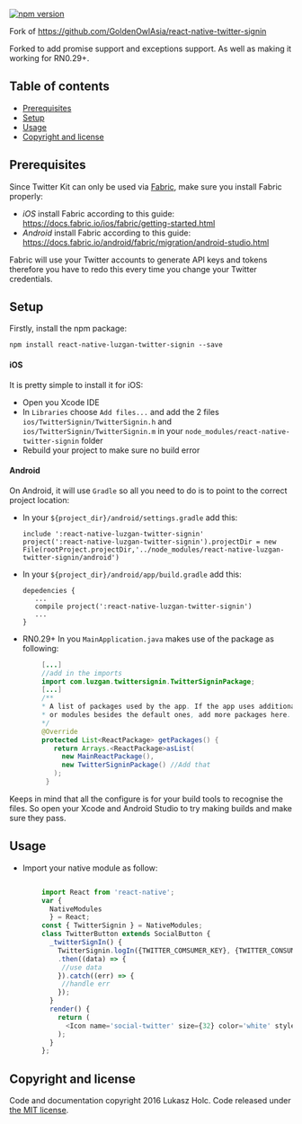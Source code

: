 [![npm version](https://badge.fury.io/js/react-native-luzgan-twitter-signin.svg)](https://badge.fury.io/js/react-native-luzgan-twitter-signin)

Fork of https://github.com/GoldenOwlAsia/react-native-twitter-signin

Forked to add promise support and exceptions support. As well as making it working for RN0.29+.

## Table of contents
- [Prerequisites](#prerequisites)
- [Setup](#setup)
- [Usage](#usage)
- [Copyright and license](#copyright-and-license)

## Prerequisites

Since Twitter Kit can only be used via [Fabric](https://twitter.com/fabric), make sure you install Fabric properly:

 - *iOS* install Fabric according to this guide: https://docs.fabric.io/ios/fabric/getting-started.html
 - *Android* install Fabric according to this guide: https://docs.fabric.io/android/fabric/migration/android-studio.html

Fabric will use your Twitter accounts to generate API keys and tokens therefore you have to redo this every time you change your Twitter credentials.


## Setup

Firstly, install the npm package:

    npm install react-native-luzgan-twitter-signin --save

#### iOS

It is pretty simple to install it for iOS:

  - Open you Xcode IDE
  - In `Libraries` choose `Add files...` and add the 2 files `ios/TwitterSignin/TwitterSignin.h` and `ios/TwitterSignin/TwitterSignin.m` in your `node_modules/react-native-twitter-signin` folder
  - Rebuild your project to make sure no build error

#### Android

On Android, it will use `Gradle` so all you need to do is to point to the correct project location:

  - In your `${project_dir}/android/settings.gradle` add this:

        include ':react-native-luzgan-twitter-signin'
        project(':react-native-luzgan-twitter-signin').projectDir = new File(rootProject.projectDir,'../node_modules/react-native-luzgan-twitter-signin/android')
  - In your `${project_dir}/android/app/build.gradle` add this:

        depedencies {
           ...
           compile project(':react-native-luzgan-twitter-signin')
           ...
        }
  - RN0.29+ In you `MainApplication.java` makes use of the package as following:

```java
        [...]
        //add in the imports
        import com.luzgan.twittersignin.TwitterSigninPackage;
        [...]
        /**
        * A list of packages used by the app. If the app uses additional views
        * or modules besides the default ones, add more packages here.
        */
        @Override
        protected List<ReactPackage> getPackages() {
           return Arrays.<ReactPackage>asList(
             new MainReactPackage(),
             new TwitterSigninPackage() //Add that
           );
         }
```

Keeps in mind that all the configure is for your build tools to recognise the files. So open your Xcode and Android Studio to try making builds and make sure they pass.

## Usage

 - Import your native module as follow:

```javascript

        import React from 'react-native';
        var {
          NativeModules
          } = React;
        const { TwitterSignin } = NativeModules;
        class TwitterButton extends SocialButton {
          _twitterSignIn() {
            TwitterSignin.logIn({TWITTER_COMSUMER_KEY}, {TWITTER_CONSUMER_SECRET})
            .then((data) => {
             //use data
            }).catch((err) => {
             //handle err
            });
          }
          render() {
            return (
              <Icon name='social-twitter' size={32} color='white' style={styles.icon} onPress={this._twitterSignIn.bind(this)}/>
            );
          }
        };
```


## Copyright and license

Code and documentation copyright 2016 Lukasz Holc. Code released under [the MIT license](https://github.com/Luzgan/react-native-twitter-signin/blob/master/LICENSE).
